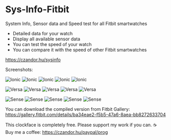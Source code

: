 # Sys-Info-Fitbit
System Info, Sensor data and Speed test for all Fitbit smartwatches
- Detailed data for your watch
- Display all available sensor data
- You can test the speed of your watch
- You can compare it with the speed of other Fitbit smartwatches

https://czandor.hu/sysinfo

Screenshots:

![Ionic](https://github.com/czandor/Sys-Info-Fitbit/blob/main/screenshot/ionic/Sys-Info-screenshot.png?raw=true)
![Ionic](https://github.com/czandor/Sys-Info-Fitbit/blob/main/screenshot/ionic/Sys-Info-screenshot%20(1).png?raw=true)
![Ionic](https://github.com/czandor/Sys-Info-Fitbit/blob/main/screenshot/ionic/Sys-Info-screenshot%20(2).png?raw=true)
![Ionic](https://github.com/czandor/Sys-Info-Fitbit/blob/main/screenshot/ionic/Sys-Info-screenshot%20(3).png?raw=true)
![Ionic](https://github.com/czandor/Sys-Info-Fitbit/blob/main/screenshot/ionic/Sys-Info-screenshot%20(4).png?raw=true)

![Versa](https://github.com/czandor/Sys-Info-Fitbit/blob/main/screenshot/versa/Sys-Info-screenshot.png?raw=true)
![Versa](https://github.com/czandor/Sys-Info-Fitbit/blob/main/screenshot/versa/Sys-Info-screenshot%20(1).png?raw=true)
![Versa](https://github.com/czandor/Sys-Info-Fitbit/blob/main/screenshot/versa/Sys-Info-screenshot%20(2).png?raw=true)
![Versa](https://github.com/czandor/Sys-Info-Fitbit/blob/main/screenshot/versa/Sys-Info-screenshot%20(3).png?raw=true)
![Versa](https://github.com/czandor/Sys-Info-Fitbit/blob/main/screenshot/versa/Sys-Info-screenshot%20(4).png?raw=true)

![Sense](https://github.com/czandor/Sys-Info-Fitbit/blob/main/screenshot/sense/Sys-Info-screenshot.png?raw=true)
![Sense](https://github.com/czandor/Sys-Info-Fitbit/blob/main/screenshot/sense/Sys-Info-screenshot%20(1).png?raw=true)
![Sense](https://github.com/czandor/Sys-Info-Fitbit/blob/main/screenshot/sense/Sys-Info-screenshot%20(2).png?raw=true)
![Sense](https://github.com/czandor/Sys-Info-Fitbit/blob/main/screenshot/sense/Sys-Info-screenshot%20(3).png?raw=true)
![Sense](https://github.com/czandor/Sys-Info-Fitbit/blob/main/screenshot/sense/Sys-Info-screenshot%20(4).png?raw=true)

You can download the compiled version from Fitbit Gallery:
https://gallery.fitbit.com/details/ba34eae2-f5b5-47a6-8aea-bb8272633704

This clockface is completely free. Please support my work if you can.
☕ Buy me a coffee: https://czandor.hu/paypal/prog
